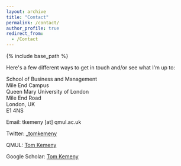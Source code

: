 ```yaml
---
layout: archive
title: "Contact"
permalink: /contact/
author_profile: true
redirect_from:
  - /Contact
---
```


{% include base_path %}
 

Here's a few different ways to get in touch and/or see what I'm up to:

School of Business and Management  
Mile End Campus  
Queen Mary University of London  
Mile End Road  
London, UK  
E1 4NS


Email: tkemeny [at] qmul.ac.uk

Twitter: <a href="https://twitter.com/_tomkemeny">_tomkemeny </a>

QMUL: <a href="https://www.qmul.ac.uk/busman/staff/kemeny-thomas.html">Tom Kemeny </a>

Google Scholar: <a href="https://scholar.google.com/citations?hl=en&pli=1&user=1bBUHOUAAAAJ">Tom Kemeny</a>
